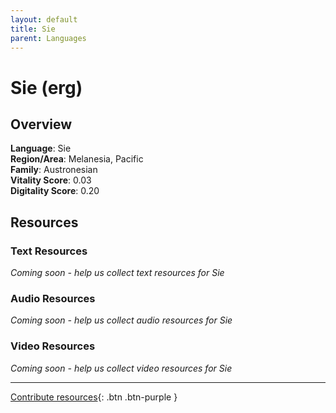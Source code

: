 ```yaml
---
layout: default
title: Sie
parent: Languages
---
```


# Sie (erg)

## Overview

**Language**: Sie  
**Region/Area**: Melanesia, Pacific  
**Family**: Austronesian  
**Vitality Score**: 0.03  
**Digitality Score**: 0.20  

## Resources

### Text Resources
*Coming soon - help us collect text resources for Sie*

### Audio Resources
*Coming soon - help us collect audio resources for Sie*

### Video Resources
*Coming soon - help us collect video resources for Sie*

---

[Contribute resources](https://fairtrain.github.io/){: .btn .btn-purple }
